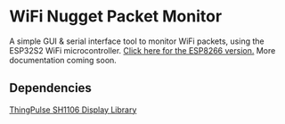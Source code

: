 # WiFi Nugget Packet Monitor
A simple GUI & serial interface tool to monitor WiFi packets, using the ESP32S2 WiFi microcontroller.  [Click here for the ESP8266 version.](https://github.com/HakCat-Tech/Nugget-Packet-Monitor/tree/ESP8266)  More documentation coming soon.

## Dependencies
[ThingPulse SH1106 Display Library](https://github.com/ThingPulse/esp8266-oled-ssd1306)
